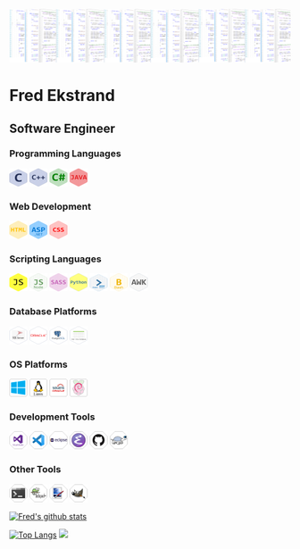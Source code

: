 ![Header](https://github.com/FredEkstrand/FredEkstrand/blob/master/Images/banner.png)
# Fred Ekstrand
## Software Engineer 

### Programming Languages

![C Languge](https://github.com/FredEkstrand/FredEkstrand/blob/master/Images/c-language32.png) ![C++](https://github.com/FredEkstrand/FredEkstrand/blob/master/Images/cpp32.png) ![CSharp](https://github.com/FredEkstrand/FredEkstrand/blob/master/Images/csharp32.png) ![Java](https://github.com/FredEkstrand/FredEkstrand/blob/master/Images/java32.png)


### Web Development
![HTML](https://github.com/FredEkstrand/FredEkstrand/blob/master/Images/html32.png) ![asp](https://github.com/FredEkstrand/FredEkstrand/blob/master/Images/aspnet32.png) ![css](https://github.com/FredEkstrand/FredEkstrand/blob/master/Images/css32.png) 

### Scripting Languages
![JS](https://github.com/FredEkstrand/FredEkstrand/blob/master/Images/javascript32.png) ![JSNode](https://github.com/FredEkstrand/FredEkstrand/blob/master/Images/jsnode32.png) ![sass](https://github.com/FredEkstrand/FredEkstrand/blob/master/Images/SASS32.png) ![Python](https://github.com/FredEkstrand/FredEkstrand/blob/master/Images/python32.png) ![PowerShell](https://github.com/FredEkstrand/FredEkstrand/blob/master/Images/powershell32.png) ![Bash](https://github.com/FredEkstrand/FredEkstrand/blob/master/Images/bash32.png) ![AWK](https://github.com/FredEkstrand/FredEkstrand/blob/master/Images/awk32.png)

### Database Platforms
![MSSQL](https://github.com/FredEkstrand/FredEkstrand/blob/master/Images/MSSQL32.png) ![Orcle](https://github.com/FredEkstrand/FredEkstrand/blob/master/Images/Oracle32.png) ![PostgreSQL](https://github.com/FredEkstrand/FredEkstrand/blob/master/Images/PostgreSQL32.png) ![FlatFileDatabase](https://github.com/FredEkstrand/FredEkstrand/blob/master/Images/FlatFileDatabase32.png) 

### OS Platforms
![Windows](https://github.com/FredEkstrand/FredEkstrand/blob/master/Images/WindowsOS32.png) ![Linux](https://github.com/FredEkstrand/FredEkstrand/blob/master/Images/LinuxOS32.png) ![Solaris](https://github.com/FredEkstrand/FredEkstrand/blob/master/Images/solaris32.png) ![Raspberry Pi](https://github.com/FredEkstrand/FredEkstrand/blob/master/Images/Raspberry_Pi32.png)

### Development Tools
![Visual Studio](https://github.com/FredEkstrand/FredEkstrand/blob/master/Images/VisualStudio32.png) ![Visual Studio Code](https://github.com/FredEkstrand/FredEkstrand/blob/master/Images/VisualStudioCode32.png) ![Eclips](https://github.com/FredEkstrand/FredEkstrand/blob/master/Images/Eclipse32.png) ![emacs](https://github.com/FredEkstrand/FredEkstrand/blob/master/Images/Emacs32.png) ![GitHub](https://github.com/FredEkstrand/FredEkstrand/blob/master/Images/GitHub32.png) ![tortoisesvn](https://github.com/FredEkstrand/FredEkstrand/blob/master/Images/tortoisesvn32.png) 

### Other Tools
![Terminal](https://github.com/FredEkstrand/FredEkstrand/blob/master/Images/Terminal32.png) ![NotePad++](https://github.com/FredEkstrand/FredEkstrand/blob/master/Images/Notepad++32.png) ![PaintdotNet](https://github.com/FredEkstrand/FredEkstrand/blob/master/Images/PaintNet32.png) ![Gimp](https://github.com/FredEkstrand/FredEkstrand/blob/master/Images/gimp32.png) 

[![Fred's github stats](https://github-readme-stats.vercel.app/api?username=fredekstrand&show_icons=true)](https://github.com/fredekstrand/github-readme-stats)


[![Top Langs](https://github-readme-stats.vercel.app/api/top-langs/?username=fredekstrand&hide=html)](https://github.com/fredekstrand/github-readme-stats) 
![](https://hit.yhype.me/github/profile?user_id=19154304)
